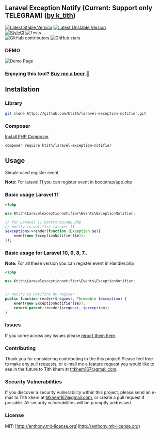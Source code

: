 ## Laravel Exception Notify  (Current: Support only TELEGRAM) ([by k_tith](https://k-tith.web.app))

[![Latest Stable Version](https://poser.pugx.org/rappasoft/laravel-boilerplate/v/stable)](https://packagist.org/packages/rappasoft/laravel-boilerplate)
[![Latest Unstable Version](https://poser.pugx.org/rappasoft/laravel-boilerplate/v/unstable)](https://packagist.org/packages/rappasoft/laravel-boilerplate) 
<br/>
[![StyleCI](https://styleci.io/repos/30171828/shield?style=plastic)](https://github.styleci.io/repos/30171828)
![Tests](https://github.com/rappasoft/laravel-boilerplate/workflows/Tests/badge.svg?branch=master)
<br/>
![GitHub contributors](https://img.shields.io/github/contributors/rappasoft/laravel-boilerplate.svg)
![GitHub stars](https://img.shields.io/github/stars/rappasoft/laravel-boilerplate.svg?style=social)

### DEMO 

![Demo Page](https://i.imgur.com/zAgKgUd.jpeg)

### Enjoying this tool? [Buy me a beer 🍺](https://k-tith.web.app)

## Installation

### Library

```bash
git clone https://github.com/ktith/laravel-exception-notifier.git
```

### Composer

[Install PHP Composer](https://getcomposer.org/doc/00-intro.md)

```bash
composer require ktith/laravel-exception-notifier
```

## Usage

Simple used register event

__Note:__ For laravel 11 you can register event in bootstrap/app.php

### Basic usage Laravel 11 

```php
<?php

use Ktith\Laravelexceptionnotifier\Events\ExceptionNotifier;

// for Laravel 11 bootstrap/app.php
// notify to notifire laravel 11
$exceptions->render(function (Exception $e){
    event(new ExceptionNotifier($e));
});

```


### Basic usage for Laravel 10, 9, 8, 7..

__Note:__ For all these version you can register event in Handler.php

```php
<?php

use Ktith\Laravelexceptionnotifier\Events\ExceptionNotifier;


// notify to notifire by regiser
public function render($request, Throwable $exception) {
    event(new ExceptionNotifier($e));
    return parent::render($request, $exception);
}

```

### Issues

If you come across any issues please [report them here](https://github.com/ktith/laravel-exception-notifier/issues).

### Contributing

Thank you for considering contributing to the this project! Please feel free to make any pull requests, or e-mail me a feature request you would like to see in the future to Tith khem at titkhem167@gmail.com.

### Security Vulnerabilities

If you discover a security vulnerability within this project, please send an e-mail to Tith khem at titkhem167@gmail.com, or create a pull request if possible. All security vulnerabilities will be promptly addressed.

### License

MIT: [http://anthony.mit-license.org](http://anthony.mit-license.org)
